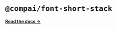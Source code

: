 # `@compai/font-short-stack`

[**Read the docs &rarr;**](https://components.ai/docs/typefaces/short-stack)
